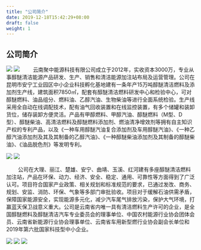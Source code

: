```yaml
---
title: "公司简介"
date: 2019-12-18T15:42:29+08:00
draft: false
weight: 1
---
```

## 公司简介
![](/images/intro-1.jpg)
![](/images/intro-2.jpg)
&nbsp;&nbsp;&nbsp;&nbsp;&nbsp;&nbsp;&nbsp;&nbsp;云南聚中能源科技有限公司成立于2012年，实收资本3000万，专业从事醇醚清洁能源产品研发、生产、销售和清洁能源加注站布局及运营管理。公司在昆明市安宁工业园区中小企业科技孵化基地建有一条年产15万吨醇醚清洁燃料及添加剂生产线，建筑面积7850㎡，配套有醇醚清洁燃料研发中心和检验中心，可对醇醚燃料、油品组分、燃料油、乙醇汽油、生物柴油等进行全面系统检验。生产线采用全自动在线调配技术，配有油气回收装置和在线监控装置，有多个储罐和装卸货位，储存装卸方便灵活。产品有甲醇燃料、甲醇汽油、醇醚燃料（M型、D型）、醇醚柴油、高清洁燃料及醇醚燃料添加剂、燃油清净增效剂等拥有自主知识产权的专利产品，以及《一种车用醇醚汽油复合添加剂及车用醇醚汽油》、《一种乙醇汽油添加剂及其及其制备的乙醇汽油》、《一种醇醚柴油添加剂及其制备的醇醚柴油》、《油品脱色剂》等发明专利。

![](/images/intro-3.jpg)
![](/images/intro-4.jpg)

&nbsp;&nbsp;&nbsp;&nbsp;&nbsp;&nbsp;&nbsp;&nbsp;公司在大理、丽江、楚雄、安宁、曲靖、玉溪、红河建有多座醇醚清洁燃料加注站，产品在环保、动力、经济、安全、稳定、通用、可靠性等方面得到了广泛认可。项目符合国家产业政策、相关规划和标准规范的要求，已通过发改、商务、规划、安监、消防、环保、气象等多部门审批验收。项目对于缓解石油供需矛盾，保障国家能源安全，实现能源多元化，减少汽车尾气排放污染，保护大气环境，打赢蓝天保卫战意义重大。公司是云南省内唯一具有清洁燃料生产许可的企业，是全国醇醚燃料及醇醚清洁汽车专业委员会的理事单位、中国农村能源行业协会团体会员、云南省新能源行业协会理事单位、云南省车用新型燃行业协会副会长单位和2019年第六批国家科技型中小企业。

![](/images/license.jpg)
![](/images/dangerous-chemicals-license.jpg)
![](/images/patent.jpg)